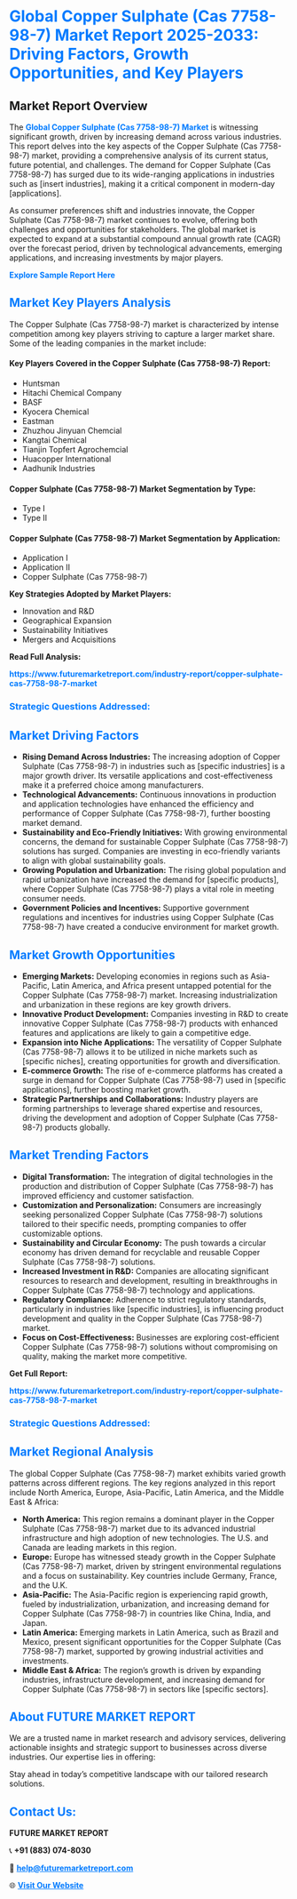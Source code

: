 <h1 style="color: #007BFF;">Global Copper Sulphate (Cas 7758-98-7) Market Report 2025-2033: Driving Factors, Growth Opportunities, and Key Players</h1>

<section id="overview">
<h2>Market Report Overview</h2>
<p>The <a href="https://www.futuremarketreport.com/industry-report/copper-sulphate-cas-7758-98-7-market" style="color: #007BFF; text-decoration: none;"><strong>Global Copper Sulphate (Cas 7758-98-7) Market</strong></a> is witnessing significant growth, driven by increasing demand across various industries. This report delves into the key aspects of the Copper Sulphate (Cas 7758-98-7) market, providing a comprehensive analysis of its current status, future potential, and challenges. The demand for Copper Sulphate (Cas 7758-98-7) has surged due to its wide-ranging applications in industries such as [insert industries], making it a critical component in modern-day [applications].</p>
<p>As consumer preferences shift and industries innovate, the Copper Sulphate (Cas 7758-98-7) market continues to evolve, offering both challenges and opportunities for stakeholders. The global market is expected to expand at a substantial compound annual growth rate (CAGR) over the forecast period, driven by technological advancements, emerging applications, and increasing investments by major players.</p>
</section>

<section id="overview">
<p><a href="https://www.futuremarketreport.com/request-sample/reportId=120380" style="color: #007BFF; text-decoration: none;"><strong>Explore Sample Report Here</strong></a></p>
</section>

<section id="key-players">
<h2 style="color: #007BFF;">Market Key Players Analysis</h2>
<p>The Copper Sulphate (Cas 7758-98-7) market is characterized by intense competition among key players striving to capture a larger market share. Some of the leading companies in the market include:</p>
<h4>Key Players Covered in the Copper Sulphate (Cas 7758-98-7) Report:</h4>
<ul><li>Huntsman</li><li>Hitachi Chemical Company</li><li>BASF</li><li>Kyocera Chemical</li><li>Eastman</li><li>Zhuzhou Jinyuan Chemcial</li><li>Kangtai Chemical</li><li>Tianjin Topfert Agrochemcial</li><li>Huacopper International</li><li>Aadhunik Industries</li></ul>
<h4>Copper Sulphate (Cas 7758-98-7) Market Segmentation by Type:</h4>
<ul><li>Type I</li><li>Type II</li></ul>

<h4>Copper Sulphate (Cas 7758-98-7) Market Segmentation by Application:</h4>
<ul><li>Application I</li><li>Application II</li><li>Copper Sulphate (Cas 7758-98-7)</li></ul>
<p><strong>Key Strategies Adopted by Market Players:</strong></p>
<ul>
<li>Innovation and R&D</li>
<li>Geographical Expansion</li>
<li>Sustainability Initiatives</li>
<li>Mergers and Acquisitions</li>
</ul>
</section>

<section>
<p><strong>Read Full Analysis: </strong></p><a href="https://www.futuremarketreport.com/industry-report/copper-sulphate-cas-7758-98-7-market" style="color: #007BFF; text-decoration: none;"><strong>https://www.futuremarketreport.com/industry-report/copper-sulphate-cas-7758-98-7-market</strong></a>
<h3 style="color: #007BFF;">Strategic Questions Addressed:</h3>
</section>

<section id="driving-factors">
<h2 style="color: #007BFF;">Market Driving Factors</h2>
<ul>
<li><strong>Rising Demand Across Industries:</strong> The increasing adoption of Copper Sulphate (Cas 7758-98-7) in industries such as [specific industries] is a major growth driver. Its versatile applications and cost-effectiveness make it a preferred choice among manufacturers.</li>
<li><strong>Technological Advancements:</strong> Continuous innovations in production and application technologies have enhanced the efficiency and performance of Copper Sulphate (Cas 7758-98-7), further boosting market demand.</li>
<li><strong>Sustainability and Eco-Friendly Initiatives:</strong> With growing environmental concerns, the demand for sustainable Copper Sulphate (Cas 7758-98-7) solutions has surged. Companies are investing in eco-friendly variants to align with global sustainability goals.</li>
<li><strong>Growing Population and Urbanization:</strong> The rising global population and rapid urbanization have increased the demand for [specific products], where Copper Sulphate (Cas 7758-98-7) plays a vital role in meeting consumer needs.</li>
<li><strong>Government Policies and Incentives:</strong> Supportive government regulations and incentives for industries using Copper Sulphate (Cas 7758-98-7) have created a conducive environment for market growth.</li>
</ul>
</section>

<section id="growth-opportunities">
<h2 style="color: #007BFF;">Market Growth Opportunities</h2>
<ul>
<li><strong>Emerging Markets:</strong> Developing economies in regions such as Asia-Pacific, Latin America, and Africa present untapped potential for the Copper Sulphate (Cas 7758-98-7) market. Increasing industrialization and urbanization in these regions are key growth drivers.</li>
<li><strong>Innovative Product Development:</strong> Companies investing in R&D to create innovative Copper Sulphate (Cas 7758-98-7) products with enhanced features and applications are likely to gain a competitive edge.</li>
<li><strong>Expansion into Niche Applications:</strong> The versatility of Copper Sulphate (Cas 7758-98-7) allows it to be utilized in niche markets such as [specific niches], creating opportunities for growth and diversification.</li>
<li><strong>E-commerce Growth:</strong> The rise of e-commerce platforms has created a surge in demand for Copper Sulphate (Cas 7758-98-7) used in [specific applications], further boosting market growth.</li>
<li><strong>Strategic Partnerships and Collaborations:</strong> Industry players are forming partnerships to leverage shared expertise and resources, driving the development and adoption of Copper Sulphate (Cas 7758-98-7) products globally.</li>
</ul>
</section>

<section id="trending-factors">
<h2 style="color: #007BFF;">Market Trending Factors</h2>
<ul>
<li><strong>Digital Transformation:</strong> The integration of digital technologies in the production and distribution of Copper Sulphate (Cas 7758-98-7) has improved efficiency and customer satisfaction.</li>
<li><strong>Customization and Personalization:</strong> Consumers are increasingly seeking personalized Copper Sulphate (Cas 7758-98-7) solutions tailored to their specific needs, prompting companies to offer customizable options.</li>
<li><strong>Sustainability and Circular Economy:</strong> The push towards a circular economy has driven demand for recyclable and reusable Copper Sulphate (Cas 7758-98-7) solutions.</li>
<li><strong>Increased Investment in R&D:</strong> Companies are allocating significant resources to research and development, resulting in breakthroughs in Copper Sulphate (Cas 7758-98-7) technology and applications.</li>
<li><strong>Regulatory Compliance:</strong> Adherence to strict regulatory standards, particularly in industries like [specific industries], is influencing product development and quality in the Copper Sulphate (Cas 7758-98-7) market.</li>
<li><strong>Focus on Cost-Effectiveness:</strong> Businesses are exploring cost-efficient Copper Sulphate (Cas 7758-98-7) solutions without compromising on quality, making the market more competitive.</li>
</ul>
</section>

<section>
<p><strong>Get Full Report: </strong></p><a href="https://www.futuremarketreport.com/industry-report/copper-sulphate-cas-7758-98-7-market" style="color: #007BFF; text-decoration: none;"><strong>https://www.futuremarketreport.com/industry-report/copper-sulphate-cas-7758-98-7-market</strong></a>
<h3 style="color: #007BFF;">Strategic Questions Addressed:</h3>
</section>


<section id="regional-analysis">
<h2 style="color: #007BFF;">Market Regional Analysis</h2>
<p>The global Copper Sulphate (Cas 7758-98-7) market exhibits varied growth patterns across different regions. The key regions analyzed in this report include North America, Europe, Asia-Pacific, Latin America, and the Middle East & Africa:</p>
<ul>
<li><strong>North America:</strong> This region remains a dominant player in the Copper Sulphate (Cas 7758-98-7) market due to its advanced industrial infrastructure and high adoption of new technologies. The U.S. and Canada are leading markets in this region.</li>
<li><strong>Europe:</strong> Europe has witnessed steady growth in the Copper Sulphate (Cas 7758-98-7) market, driven by stringent environmental regulations and a focus on sustainability. Key countries include Germany, France, and the U.K.</li>
<li><strong>Asia-Pacific:</strong> The Asia-Pacific region is experiencing rapid growth, fueled by industrialization, urbanization, and increasing demand for Copper Sulphate (Cas 7758-98-7) in countries like China, India, and Japan.</li>
<li><strong>Latin America:</strong> Emerging markets in Latin America, such as Brazil and Mexico, present significant opportunities for the Copper Sulphate (Cas 7758-98-7) market, supported by growing industrial activities and investments.</li>
<li><strong>Middle East & Africa:</strong> The region’s growth is driven by expanding industries, infrastructure development, and increasing demand for Copper Sulphate (Cas 7758-98-7) in sectors like [specific sectors].</li>
</ul>
</section>

<footer>
<h2 style="color: #007BFF;">About FUTURE MARKET REPORT</h2>
<p>We are a trusted name in market research and advisory services, delivering actionable insights and strategic support to businesses across diverse industries. Our expertise lies in offering:</p>

<p>Stay ahead in today’s competitive landscape with our tailored research solutions.</p>

<h2 style="color: #007BFF;">Contact Us:</h2>
<p><strong>FUTURE MARKET REPORT</strong></p>
<p>📞 <strong>+91 (883) 074-8030</strong></p>
<p>📧 <strong><a href="mailto:help@futuremarketreport.com" style="color: #007BFF;">help@futuremarketreport.com</a></strong></p>
<p>🌐 <strong><a href="https://www.futuremarketreport.com/" style="color: #007BFF;">Visit Our Website</a></strong></p>
</footer>